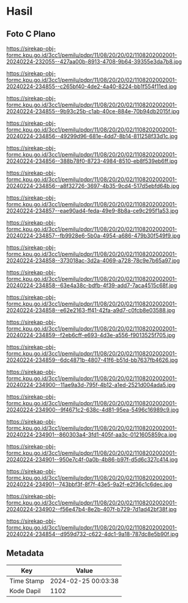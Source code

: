 # Hasil

## Foto C Plano

https://sirekap-obj-formc.kpu.go.id/3cc1/pemilu/pdpr/11/08/20/20/02/1108202002001-20240224-232055--427aa00b-8913-4708-9b64-39355e3da7b8.jpg

https://sirekap-obj-formc.kpu.go.id/3cc1/pemilu/pdpr/11/08/20/20/02/1108202002001-20240224-234855--c265bf40-4de2-4a40-8224-bb1f554f11ed.jpg

https://sirekap-obj-formc.kpu.go.id/3cc1/pemilu/pdpr/11/08/20/20/02/1108202002001-20240224-234855--9b93c25b-c1ab-40ce-884e-70b94db2015f.jpg

https://sirekap-obj-formc.kpu.go.id/3cc1/pemilu/pdpr/11/08/20/20/02/1108202002001-20240224-234856--49299d96-681e-4dd7-8b14-811258f33d1c.jpg

https://sirekap-obj-formc.kpu.go.id/3cc1/pemilu/pdpr/11/08/20/20/02/1108202002001-20240224-234856--388b78f0-8723-4984-8510-eb8f539eb6ff.jpg

https://sirekap-obj-formc.kpu.go.id/3cc1/pemilu/pdpr/11/08/20/20/02/1108202002001-20240224-234856--a8f32726-3697-4b35-9cd4-517d5ebfd64b.jpg

https://sirekap-obj-formc.kpu.go.id/3cc1/pemilu/pdpr/11/08/20/20/02/1108202002001-20240224-234857--eae90ad4-feda-49e9-8b8a-ce9c295f1a53.jpg

https://sirekap-obj-formc.kpu.go.id/3cc1/pemilu/pdpr/11/08/20/20/02/1108202002001-20240224-234857--fb9928e6-5b0a-4954-a686-479b30f549f9.jpg

https://sirekap-obj-formc.kpu.go.id/3cc1/pemilu/pdpr/11/08/20/20/02/1108202002001-20240224-234858--373018ac-3d2a-4069-a728-78c9e7b65a97.jpg

https://sirekap-obj-formc.kpu.go.id/3cc1/pemilu/pdpr/11/08/20/20/02/1108202002001-20240224-234858--63e4a38c-bdfb-4f39-add7-7aca4515c68f.jpg

https://sirekap-obj-formc.kpu.go.id/3cc1/pemilu/pdpr/11/08/20/20/02/1108202002001-20240224-234858--e62e2163-ff41-42fa-a9d7-c0fcb8e03588.jpg

https://sirekap-obj-formc.kpu.go.id/3cc1/pemilu/pdpr/11/08/20/20/02/1108202002001-20240224-234859--f2eb6cff-e693-4d3e-a556-f9013525f705.jpg

https://sirekap-obj-formc.kpu.go.id/3cc1/pemilu/pdpr/11/08/20/20/02/1108202002001-20240224-234859--6dc4871b-4807-41f6-b51d-bb7637fb4626.jpg

https://sirekap-obj-formc.kpu.go.id/3cc1/pemilu/pdpr/11/08/20/20/02/1108202002001-20240224-234900--11ae9a3d-795f-4b12-a1ed-2521d004ada5.jpg

https://sirekap-obj-formc.kpu.go.id/3cc1/pemilu/pdpr/11/08/20/20/02/1108202002001-20240224-234900--9f4671c2-638c-4d81-95ea-5496c16989c9.jpg

https://sirekap-obj-formc.kpu.go.id/3cc1/pemilu/pdpr/11/08/20/20/02/1108202002001-20240224-234901--860303a4-3fd1-405f-aa3c-0121605859ca.jpg

https://sirekap-obj-formc.kpu.go.id/3cc1/pemilu/pdpr/11/08/20/20/02/1108202002001-20240224-234901--950e7c4f-0a0b-4b86-b97f-d5d6c327c414.jpg

https://sirekap-obj-formc.kpu.go.id/3cc1/pemilu/pdpr/11/08/20/20/02/1108202002001-20240224-234901--743bbf3f-8f7f-43e5-9a2f-e2f36c1c6dec.jpg

https://sirekap-obj-formc.kpu.go.id/3cc1/pemilu/pdpr/11/08/20/20/02/1108202002001-20240224-234902--f56e47b4-8e2b-407f-b729-7d1ad42bf38f.jpg

https://sirekap-obj-formc.kpu.go.id/3cc1/pemilu/pdpr/11/08/20/20/02/1108202002001-20240224-234854--d959d732-c622-4dc1-9a18-787dc8e5b90f.jpg


## Metadata

| Key        | Value               |
| ---------- | ------------------- |
| Time Stamp | 2024-02-25 00:03:38 |
| Kode Dapil | 1102                |



